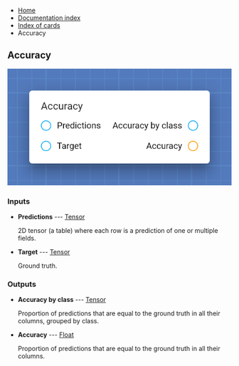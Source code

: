 <ul class="breadcrumb">
    <li><a href="">Home</a></li>
    <li><a href="documentation">Documentation index</a></li>
    <li><a href="cards/">Index of cards</a></li>
    <li>Accuracy</li>
</ul>

## Accuracy



!["Accuracy" card](assets/img/cards/accuracy.png)


### Inputs


* **Predictions** --- [Tensor](types/Tensor)

  2D tensor (a table) where each row is a prediction of one or multiple fields.

* **Target** --- [Tensor](types/Tensor)

  Ground truth.





### Outputs


* **Accuracy by class** --- [Tensor](types/Tensor)

  Proportion of predictions that are equal to the ground truth in all their columns, grouped by class.

* **Accuracy** --- [Float](types/Float)

  Proportion of predictions that are equal to the ground truth in all their columns.




